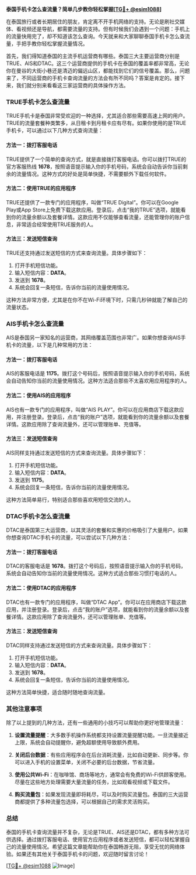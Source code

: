 **泰国手机卡怎么查流量？简单几步教你轻松掌握[[TG💪+ @esim1088](https://t.me/s/esim1088)]**

在泰国旅行或者长期居住的朋友，肯定离不开手机网络的支持。无论是刷社交媒体、看视频还是导航，都需要流量的支持。但有时候我们会遇到一个问题：手机上的流量快用完了，却不知道该怎么查询。今天就来和大家聊聊泰国手机卡怎么查流量，手把手教你轻松掌握流量情况。

首先，我们得知道泰国的主流手机运营商有哪些。泰国三大主要运营商分别是TRUE、AIS和DTAC。这三个运营商提供的手机卡在泰国的覆盖率都非常高，无论你在曼谷的大街小巷还是清迈的偏远山区，都能找到它们的信号覆盖。那么，问题来了，不同运营商的手机卡查询流量的方法会有所不同吗？答案是肯定的。接下来，我们就分别来看看这三家运营商的具体操作方法。

### TRUE手机卡怎么查流量

TRUE手机卡是泰国非常受欢迎的一种选择，尤其适合那些需要高速上网的用户。TRUE的流量套餐种类繁多，从日租卡到月租卡应有尽有。如果你使用的是TRUE手机卡，可以通过以下几种方式查询流量：

#### 方法一：拨打客服电话
TRUE提供了一个简单的查询方式，就是直接拨打客服电话。你可以拨打TRUE的官方客服热线 **1678**，按照语音提示输入你的手机号码，系统会自动告诉你当前剩余的流量情况。这种方式的好处是简单快捷，不需要额外下载任何软件。

#### 方法二：使用TRUE的应用程序
TRUE还提供了一款专门的应用程序，叫做“TRUE Digital”。你可以在Google Play或App Store上免费下载这款应用。登录后，点击“我的TRUE”选项，就能看到你的流量余额以及套餐详情。这款应用不仅能够查看流量，还能管理你的账户信息，非常适合经常使用TRUE服务的人。

#### 方法三：发送短信查询
TRUE还支持通过发送短信的方式来查询流量。具体步骤如下：
1. 打开手机短信功能。
2. 输入短信内容：**DATA**。
3. 发送到 **1678**。
4. 系统会回复一条短信，告诉你当前的流量使用情况。

这种方法非常方便，尤其是在你不在Wi-Fi环境下时，只需几秒钟就能了解自己的流量状态。

### AIS手机卡怎么查流量

AIS是泰国另一家知名的运营商，其网络覆盖范围也非常广。如果你想查询AIS手机卡的流量，以下是几种常用的方法：

#### 方法一：拨打客服电话
AIS的客服电话是 **1175**。拨打这个号码后，按照语音提示输入你的手机号码，系统会自动告知你当前的流量使用情况。这种方法适合那些不太喜欢用应用程序的人。

#### 方法二：使用AIS的应用程序
AIS也有一款专门的应用程序，叫做“AIS PLAY”。你可以在应用商店下载这款应用，并注册登录。登录后，点击“我的账户”选项，就能看到你的流量余额以及套餐详情。这款应用除了查询流量外，还可以管理账单、充值等。

#### 方法三：发送短信查询
AIS同样支持通过发送短信的方式来查询流量。具体步骤如下：
1. 打开手机短信功能。
2. 输入短信内容：**DATA**。
3. 发送到 **1175**。
4. 系统会回复一条短信，告诉你当前的流量使用情况。

这种方法简单易行，特别适合那些喜欢用短信交流的人。

### DTAC手机卡怎么查流量

DTAC是泰国第三大运营商，以其灵活的套餐和实惠的价格吸引了大量用户。如果你想查询DTAC手机卡的流量，可以尝试以下几种方法：

#### 方法一：拨打客服电话
DTAC的客服电话是 **1678**。拨打这个号码后，按照语音提示输入你的手机号码，系统会自动告知你当前的流量使用情况。这种方式适合那些习惯打电话的人。

#### 方法二：使用DTAC的应用程序
DTAC也有一款专门的应用程序，叫做“DTAC App”。你可以在应用商店下载这款应用，并注册登录。登录后，点击“我的账户”选项，就能看到你的流量余额以及套餐详情。这款应用除了查询流量外，还可以管理账单、充值等。

#### 方法三：发送短信查询
DTAC同样支持通过发送短信的方式来查询流量。具体步骤如下：
1. 打开手机短信功能。
2. 输入短信内容：**DATA**。
3. 发送到 **1678**。
4. 系统会回复一条短信，告诉你当前的流量使用情况。

这种方法简单快捷，适合随时随地查询流量。

### 其他注意事项

除了以上提到的几种方法，还有一些通用的小技巧可以帮助你更好地管理流量：

1. **设置流量提醒**：大多数手机操作系统都支持设置流量提醒功能。一旦流量接近上限，系统会自动提醒你，避免超额使用导致额外费用。
   
2. **关闭后台数据**：有些应用程序会在后台消耗流量，比如自动更新、同步等。你可以进入手机的设置菜单，关闭不必要的后台数据，节省流量。

3. **使用公共Wi-Fi**：在咖啡馆、商场等地方，通常会有免费的Wi-Fi供顾客使用。尽量在这些地方处理需要大量流量的任务，比如观看视频或下载文件。

4. **购买流量包**：如果发现流量即将耗尽，可以及时购买流量包。泰国的三大运营商都提供了多种流量包选择，可以根据自己的需求灵活购买。

### 总结

泰国的手机卡查询流量并不复杂，无论是TRUE、AIS还是DTAC，都有多种方法可供选择。通过拨打客服电话、使用官方应用程序或者发送短信，都可以轻松掌握自己的流量使用情况。希望这篇文章能帮助你在泰国畅游无阻，享受无忧的网络体验。如果还有其他关于泰国手机卡的问题，欢迎随时留言讨论！

[[TG💪+ @esim1088](https://t.me/s/esim1088) ![Image](https://i.postimg.cc/4NQfJmqS/Snipaste-2025-05-13-00-14-12.png)]